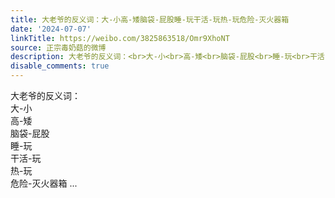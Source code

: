 ```yaml
---
title: 大老爷的反义词：大-小高-矮脑袋-屁股睡-玩干活-玩热-玩危险-灭火器箱
date: '2024-07-07'
linkTitle: https://weibo.com/3825863518/Omr9XhoNT
source: 正宗毒奶菇的微博
description: 大老爷的反义词：<br>大-小<br>高-矮<br>脑袋-屁股<br>睡-玩<br>干活-玩<br>热-玩<br>危险-灭火器箱  ...
disable_comments: true
---
```

大老爷的反义词：<br>大-小<br>高-矮<br>脑袋-屁股<br>睡-玩<br>干活-玩<br>热-玩<br>危险-灭火器箱  ...